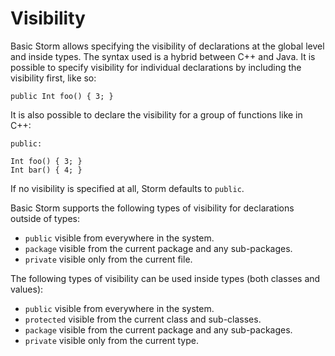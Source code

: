 Visibility
===========

Basic Storm allows specifying the visibility of declarations at the global level and inside
types. The syntax used is a hybrid between C++ and Java. It is possible to specify visibility for
individual declarations by including the visibility first, like so:

```
public Int foo() { 3; }
```

It is also possible to declare the visibility for a group of functions like in C++:

```
public:

Int foo() { 3; }
Int bar() { 4; }
```

If no visibility is specified at all, Storm defaults to `public`.

Basic Storm supports the following types of visibility for declarations outside of types:

* `public` visible from everywhere in the system.
* `package` visible from the current package and any sub-packages.
* `private` visible only from the current file.

The following types of visibility can be used inside types (both classes and values):

* `public` visible from everywhere in the system.
* `protected` visible from the current class and sub-classes.
* `package` visible from the current package and any sub-packages.
* `private` visible only from the current type.

